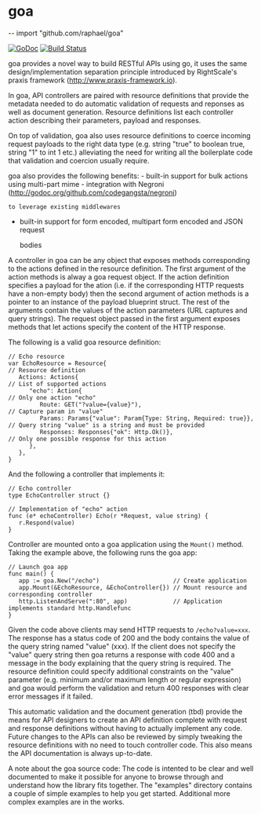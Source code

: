 # goa
--
    import "github.com/raphael/goa"

[![GoDoc](https://godoc.org/github.com/raphael/goa?status.svg)](https://godoc.org/github.com/raphael/goa) [![Build Status](https://travis-ci.org/raphael/goa.svg)](https://travis-ci.org/raphael/goa)

goa provides a novel way to build RESTful APIs using go, it uses the same
design/implementation separation principle introduced by RightScale's praxis
framework (http://www.praxis-framework.io).

In goa, API controllers are paired with resource definitions that provide the
metadata needed to do automatic validation of requests and reponses as well as
document generation. Resource definitions list each controller action describing
their parameters, payload and responses.

On top of validation, goa also uses resource definitions to coerce incoming
request payloads to the right data type (e.g. string "true" to boolean true,
string "1" to int 1 etc.) alleviating the need for writing all the boilerplate
code that validation and coercion usually require.

goa also provides the following benefits: - built-in support for bulk actions
using multi-part mime - integration with Negroni
(http://godoc.org/github.com/codegangsta/negroni)

    to leverage existing middlewares

- built-in support for form encoded, multipart form encoded and JSON request

    bodies

A controller in goa can be any object that exposes methods corresponding to the
actions defined in the resource definition. The first argument of the action
methods is alway a goa request object. If the action definition specifies a
payload for the ation (i.e. if the corresponding HTTP requests have a non-empty
body) then the second argument of action methods is a pointer to an instance of
the payload blueprint struct. The rest of the arguments contain the values of
the action parameters (URL captures and query strings). The request object
passed in the first argument exposes methods that let actions specify the
content of the HTTP response.

The following is a valid goa resource definition:

    // Echo resource
    var EchoResource = Resource{                                           // Resource definition
       Actions: Actions{                                                   // List of supported actions
          "echo": Action{                                                  // Only one action "echo"
             Route: GET("?value={value}"),                                 // Capture param in "value"
             Params: Params{"value": Param{Type: String, Required: true}}, // Query string "value" is a string and must be provided
             Responses: Responses{"ok": Http.Ok()},                        // Only one possible response for this action
          },
       },
    }

And the following a controller that implements it:

    // Echo controller
    type EchoController struct {}

    // Implementation of "echo" action
    func (e* echoController) Echo(r *Request, value string) {
       r.Respond(value)
    }

Controller are mounted onto a goa application using the `Mount()` method. Taking
the example above, the following runs the goa app:

    // Launch goa app
    func main() {
       app := goa.New("/echo")                     // Create application
       app.Mount(&EchoResource, &EchoController{}) // Mount resource and corresponding controller
       http.ListenAndServe(":80", app)             // Application implements standard http.Handlefunc
    }

Given the code above clients may send HTTP requests to `/echo?value=xxx`. The
response has a status code of 200 and the body contains the value of the query
string named "value" (xxx). If the client does not specify the "value" query
string then goa returns a response with code 400 and a message in the body
explaining that the query string is required. The resource definition could
specify additional constraints on the "value" parameter (e.g. minimum and/or
maximum length or regular expression) and goa would perform the validation and
return 400 responses with clear error messages if it failed.

This automatic validation and the document generation (tbd) provide the means
for API designers to create an API definition complete with request and response
definitions without having to actually implement any code. Future changes to the
APIs can also be reviewed by simply tweaking the resource definitions with no
need to touch controller code. This also means the API documentation is always
up-to-date.

A note about the goa source code: The code is intented to be clear and well
documented to make it possible for anyone to browse through and understand how
the library fits together. The "examples" directory contains a couple of simple
examples to help you get started. Additional more complex examples are in the
works.
